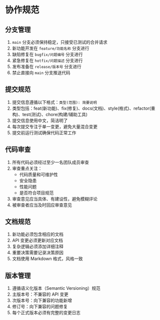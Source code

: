 # 协作规范

## 分支管理

1. `main` 分支必须保持稳定，只接受已测试的合并请求
2. 新功能开发在 `feature/功能名称` 分支进行
3. 缺陷修复在 `bugfix/问题编号` 分支进行
4. 紧急修复在 `hotfix/问题描述` 分支进行
5. 发布准备在 `release/版本号` 分支进行
6. 禁止直接向 `main` 分支推送代码

## 提交规范

1. 提交信息遵循以下格式：`类型(范围): 简要说明`
2. 类型包括：feat(新功能)、fix(修复)、docs(文档)、style(格式)、refactor(重构)、test(测试)、chore(构建/辅助工具)
3. 提交信息使用中文，简洁明了
4. 每次提交专注于单一变更，避免大量混合变更
5. 提交前运行测试确保代码正常工作

## 代码审查

1. 所有代码必须经过至少一名团队成员审查
2. 审查重点关注：
   - 代码质量和可维护性
   - 安全隐患
   - 性能问题
   - 是否符合项目规范
3. 审查意见应当具体、有建设性，避免模糊评论
4. 被审查者应当及时回应审查意见

## 文档规范

1. 新功能必须包含相应的文档
2. API 变更必须更新对应文档
3. 复杂逻辑必须添加详细注释
4. 重要决策需要记录决策原因
5. 文档使用 Markdown 格式，风格一致

## 版本管理

1. 遵循语义化版本（Semantic Versioning）规范
2. 主版本号：不兼容的 API 变更
3. 次版本号：向下兼容的功能新增
4. 修订号：向下兼容的问题修复
5. 每个正式版本必须有完整的变更日志
